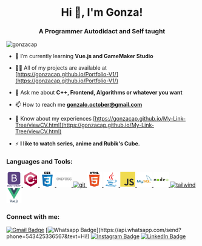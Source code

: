 <h1 align="center">Hi 👋, I'm Gonza!</h1>
<h3 align="center">A Programmer Autodidact and Self taught</h3>

<p align="left"> <img src="https://komarev.com/ghpvc/?username=gonzacap&label=Profile%20views&color=0e75b6&style=flat" alt="gonzacap" /> </p>

- 🌱 I’m currently learning **Vue.js and GameMaker Studio**

- 👨‍💻 All of my projects are available at [https://gonzacap.github.io/Portfolio-V1/](https://gonzacap.github.io/Portfolio-V1/)

- 💬 Ask me about **C++, Frontend, Algorithms or whatever you want**

- 📫 How to reach me [**gonzalo.october@gmail.com**](mailto:contato.weltonf@gmail.com)

- 📄 Know about my experiences [https://gonzacap.github.io/My-Link-Tree/viewCV.html](https://gonzacap.github.io/My-Link-Tree/viewCV.html)

- ⚡ **I like to watch series, anime and Rubik's Cube.**

<!--
<h3 align="left">Connect with me:</h3>
<p align="left">
<a href="https://linkedin.com/in/lopez-gonzalo" target="blank"><img align="center" src="https://raw.githubusercontent.com/rahuldkjain/github-profile-readme-generator/master/src/images/icons/Social/linked-in-alt.svg" alt="lopez-gonzalo" height="30" width="40" /></a>
<a href="https://instagram.com/aliasgonzacap" target="blank"><img align="center" src="https://raw.githubusercontent.com/rahuldkjain/github-profile-readme-generator/master/src/images/icons/Social/instagram.svg" alt="aliasgonzacap" height="30" width="40" /></a>
</p>
-->

<h3 align="left">Languages and Tools:</h3>
<p align="left"></a> 
<a href="https://getbootstrap.com" target="_blank"> <img src="https://raw.githubusercontent.com/devicons/devicon/master/icons/bootstrap/bootstrap-plain-wordmark.svg" alt="bootstrap" width="40" height="40"/> </a> <a href="https://www.w3schools.com/cpp/" target="_blank"> <img src="https://raw.githubusercontent.com/devicons/devicon/master/icons/cplusplus/cplusplus-original.svg" alt="cplusplus" width="40" height="40"/> </a> <a href="https://www.w3schools.com/css/" target="_blank"> <img src="https://raw.githubusercontent.com/devicons/devicon/master/icons/css3/css3-original-wordmark.svg" alt="css3" width="40" height="40"/> </a> <a href="https://expressjs.com" target="_blank"> <img src="https://raw.githubusercontent.com/devicons/devicon/master/icons/express/express-original-wordmark.svg" alt="express" width="40" height="40"/> </a> <a href="https://git-scm.com/" target="_blank"> <img src="https://www.vectorlogo.zone/logos/git-scm/git-scm-icon.svg" alt="git" width="40" height="40"/> </a> <a href="https://www.w3.org/html/" target="_blank"> <img src="https://raw.githubusercontent.com/devicons/devicon/master/icons/html5/html5-original-wordmark.svg" alt="html5" width="40" height="40"/> </a> <a href="https://www.java.com" target="_blank"> <img src="https://raw.githubusercontent.com/devicons/devicon/master/icons/java/java-original.svg" alt="java" width="40" height="40"/> </a> <a href="https://developer.mozilla.org/en-US/docs/Web/JavaScript" target="_blank"> <img src="https://raw.githubusercontent.com/devicons/devicon/master/icons/javascript/javascript-original.svg" alt="javascript" width="40" height="40"/> </a> <a href="https://www.mysql.com/" target="_blank"> <img src="https://raw.githubusercontent.com/devicons/devicon/master/icons/mysql/mysql-original-wordmark.svg" alt="mysql" width="40" height="40"/> </a> <a href="https://nodejs.org" target="_blank"> <img src="https://raw.githubusercontent.com/devicons/devicon/master/icons/nodejs/nodejs-original-wordmark.svg" alt="nodejs" width="40" height="40"/> </a> <a href="https://tailwindcss.com/" target="_blank"> <img src="https://www.vectorlogo.zone/logos/tailwindcss/tailwindcss-icon.svg" alt="tailwind" width="40" height="40"/> </a> <a href="https://vuejs.org/" target="_blank"> <img src="https://raw.githubusercontent.com/devicons/devicon/master/icons/vuejs/vuejs-original-wordmark.svg" alt="vuejs" width="40" height="40"/> </a> </p>


<h3 align="left">Connect with me:</h3>

[![Gmail Badge](https://img.shields.io/badge/-Gmail-c14438?style=flat-square&logo=Gmail&logoColor=white&link=mailto:contato.weltonf@gmail.com)](mailto:gonzalo.october@gmail.com)
[![Whatsapp Badge](https://img.shields.io/badge/-Whatsapp-4CA143?style=flat-square&labelColor=4CA143&logo=whatsapp&logoColor=white&link=https://api.whatsapp.com/send?phone=5581984434580&text=Hi!)](https://api.whatsapp.com/send?phone=543425336567&text=Hi!)
[![Instagram Badge](https://img.shields.io/badge/-Instagram-ff69b4?style=flat-square&labelColor=ff69b4&logo=instagram&logoColor=white&link=https://instagram.com/aliasgonzacap)](https://instagram.com/aliasgonzacap)
[![LinkedIn Badge](https://img.shields.io/badge/-LinkedIn-0e76a8?style=flat-square&labelColor=0e76a8&logo=linkedin&logoColor=white&link=https://www.linkedin.com/in/lopez-gonzalo/)](https://www.linkedin.com/in/lopez-gonzalo/)
<!--[![Telegram Badge](https://img.shields.io/badge/-Telegram-9cf?style=flat-square&labelColor=9cf&logo=telegram&logoColor=white&link=)]()
[![Twitter Badge](https://img.shields.io/badge/-Twitter-1da1f2?style=flat-square&labelColor=1da1f2&logo=twitter&logoColor=white&link=https://www.twitter.com/)](https://www.twitter.com/)
[![Facebook Badge](https://img.shields.io/badge/-Facebook-3b5998?style=flat-square&labelColor=3b5998&logo=facebook&logoColor=white&link=https://www.facebook.com/)](https://www.facebook.com/)-->


<!--<p><img align="center" src="https://github-readme-streak-stats.herokuapp.com/?user=gonzacap&" alt="gonzacap" /></p>-->
